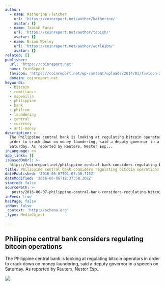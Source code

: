 ```yaml
---
author:
  - name: Katherine Fletcher
    url: 'https://coinreport.net/author/katherine/'
    avatar: {}
  - name: Tabish Faraz
    url: 'https://coinreport.net/author/tabish/'
    avatar: {}
  - name: Brian Worley
    url: 'https://coinreport.net/author/worle1bm/'
    avatar: {}
related: []
publisher:
  url: 'https://coinreport.net'
  name: CoinReport
  favicon: 'https://coinreport.net/wp-content/uploads/2014/01/favicon-2.ico'
  domain: coinreport.net
keywords:
  - bitcoin
  - remittance
  - espenilla
  - philippine
  - bank
  - philrem
  - laundering
  - central
  - currency
  - anti-money
description: >-
  The Philippine central bank is looking at regulating bitcoin operators in
  order to crack down on money laundering, said a deputy governor in a speech on
  Saturday. As reported by Reuters, Nestor Esp...
inLanguage: en
app_links: []
isBasedOnUrl: >-
  https://coinreport.net/philippine-central-bank-considers-regulating-bitcoin-operations/
title: Philippine central bank considers regulating bitcoin operations
datePublished: '2016-06-07T01:05:36.715Z'
dateModified: '2016-06-06T18:37:58.368Z'
starred: false
sourcePath: >-
  _posts/2016-06-07-philippine-central-bank-considers-regulating-bitcoin-operati.md
inFeed: true
hasPage: false
inNav: false
_context: 'http://schema.org'
_type: MediaObject

---
```

<article style=""><h1>Philippine central bank considers regulating bitcoin operations</h1><p>The Philippine central bank is looking at regulating bitcoin operators in order to crack down on money laundering, said a deputy governor in a speech on Saturday. As reported by Reuters, Nestor Esp...</p><img src="https://coinreport.net/wp-content/uploads/2016/06/Philippines-central-bank-150x150.png" /></article>